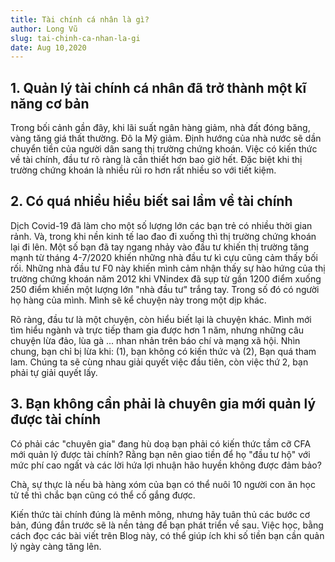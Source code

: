 ```yaml
---
title: Tài chính cá nhân là gì?
author: Long Vũ
slug: tai-chinh-ca-nhan-la-gi
date: Aug 10,2020
---
```

## 1. Quản lý tài chính cá nhân đã trở thành một kĩ năng cơ bản

Trong bối cảnh gần đây, khi lãi suất ngân hàng giảm, nhà đất đóng băng, vàng tăng giá thất thường. Đô la Mỹ giảm. Định hướng của nhà nước sẽ dần chuyển tiền của người dân sang thị trường chứng khoán. Việc có kiến thức về tài chính, đầu tư rõ ràng là cần thiết hơn bao giờ hết. Đặc biệt khi thị trường chứng khoán là nhiều rủi ro hơn rất nhiều so với tiết kiệm.

## 2. Có quá nhiều hiểu biết sai lầm về tài chính

Dịch Covid-19 đã làm cho một số lượng lớn các bạn trẻ có nhiều thời gian rảnh. Và, trong khi nền kinh tế lao đao đi xuống thì thị trường chứng khoán lại đi lên. Một số bạn đã tay ngang nhảy vào đầu tư khiến thị trường tăng mạnh từ tháng 4-7/2020 khiến những nhà đầu tư kì cựu cũng cảm thấy bối rối. Những nhà đầu tư F0 này khiến mình cảm nhận thấy sự hào hứng của thị trường chứng khoán năm 2012 khi VNindex đã sụp từ gần 1200 điểm xuống 250 điểm khiến một lượng lớn "nhà đầu tư" trắng tay. Trong số đó có người họ hàng của mình. Mình sẽ kể chuyện này trong một dịp khác.

Rõ ràng, đầu tư là một chuyện, còn hiểu biết lại là chuyện khác. Mình mới tìm hiểu ngành và trực tiếp tham gia được hơn 1 năm, nhưng những câu chuyện lừa đảo, lùa gà ... nhan nhản trên báo chí và mạng xã hội. Nhìn chung, bạn chỉ bị lừa khi: (1), bạn không có kiến thức và (2), Bạn quá tham lam. Chúng ta sẽ cùng nhau giải quyết việc đầu tiên, còn việc thứ 2, bạn phải tự giải quyết lấy. 
## 3. Bạn không cần phải là chuyên gia mới quản lý được tài chính
Có phải các "chuyên gia" đang hù doạ bạn phải có kiến thức tầm cỡ CFA mới quản lý được tài chính? Rằng bạn nên giao tiền để họ "đầu tư hộ" với mức phí cao ngất và các lời hứa lợi nhuận hão huyền không được đảm bảo?

Chà, sự thực là nếu bà hàng xóm của bạn có thể nuôi 10 người con ăn học tử tế thì chắc bạn cũng có thể cố gắng được. 

Kiến thức tài chính đúng là mênh mông, nhưng hãy tuân thủ các bước cơ bản, đúng đắn trước sẽ là nền tảng để bạn phát triển về sau. Việc học, bằng cách đọc các bài viết trên Blog này, có thể giúp ích khi số tiền bạn cần quản lý ngày càng tăng lên.